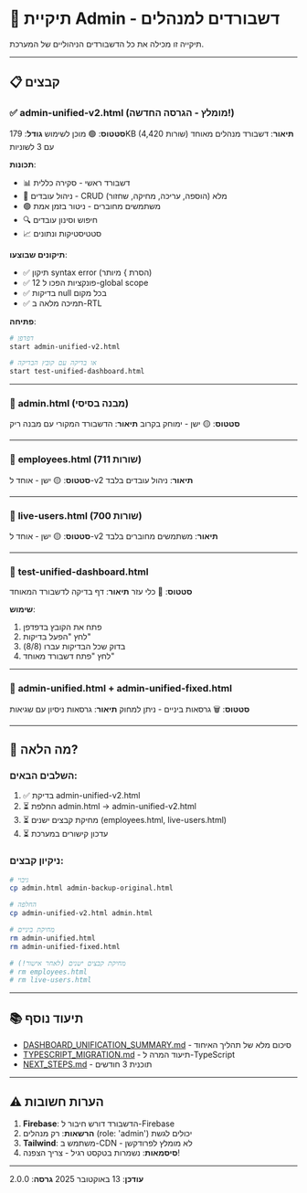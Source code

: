 # 📂 תיקיית Admin - דשבורדים למנהלים

תיקייה זו מכילה את כל הדשבורדים הניהוליים של המערכת.

---

## 📋 קבצים

### ✅ **admin-unified-v2.html** (מומלץ - הגרסה החדשה!)
**סטטוס**: 🟢 מוכן לשימוש
**גודל**: 179KB (4,420 שורות)
**תיאור**: דשבורד מנהלים מאוחד עם 3 לשוניות

**תכונות**:
- 📊 דשבורד ראשי - סקירה כללית
- 👥 ניהול עובדים - CRUD מלא (הוספה, עריכה, מחיקה, שחזור)
- 🟢 משתמשים מחוברים - ניטור בזמן אמת
- 🔍 חיפוש וסינון עובדים
- 📈 סטטיסטיקות ונתונים

**תיקונים שבוצעו**:
- ✅ תיקון syntax error (הסרת } מיותר)
- ✅ 12 פונקציות הפכו ל-global scope
- ✅ בדיקות null בכל מקום
- ✅ תמיכה מלאה ב-RTL

**פתיחה**:
```bash
# דפדפן
start admin-unified-v2.html

# או בדיקה עם קובץ הבדיקה
start test-unified-dashboard.html
```

---

### 📄 **admin.html** (מבנה בסיסי)
**סטטוס**: 🟡 ישן - ימוחק בקרוב
**תיאור**: הדשבורד המקורי עם מבנה ריק

---

### 📄 **employees.html** (711 שורות)
**סטטוס**: 🟡 ישן - אוחד ל-v2
**תיאור**: ניהול עובדים בלבד

---

### 📄 **live-users.html** (700 שורות)
**סטטוס**: 🟡 ישן - אוחד ל-v2
**תיאור**: משתמשים מחוברים בלבד

---

### 🧪 **test-unified-dashboard.html**
**סטטוס**: 🔧 כלי עזר
**תיאור**: דף בדיקה לדשבורד המאוחד

**שימוש**:
1. פתח את הקובץ בדפדפן
2. לחץ "הפעל בדיקות"
3. בדוק שכל הבדיקות עברו (8/8)
4. לחץ "פתח דשבורד מאוחד"

---

### 📄 **admin-unified.html** + **admin-unified-fixed.html**
**סטטוס**: 🗑️ גרסאות ביניים - ניתן למחוק
**תיאור**: גרסאות ניסיון עם שגיאות

---

## 🚀 מה הלאה?

### השלבים הבאים:
1. ✅ בדיקת admin-unified-v2.html
2. ⏳ החלפת admin.html → admin-unified-v2.html
3. ⏳ מחיקת קבצים ישנים (employees.html, live-users.html)
4. ⏳ עדכון קישורים במערכת

### ניקיון קבצים:
```bash
# גיבוי
cp admin.html admin-backup-original.html

# החלפה
cp admin-unified-v2.html admin.html

# מחיקת ביניים
rm admin-unified.html
rm admin-unified-fixed.html

# מחיקת קבצים ישנים (לאחר אישור!)
# rm employees.html
# rm live-users.html
```

---

## 📚 תיעוד נוסף

- [DASHBOARD_UNIFICATION_SUMMARY.md](../DASHBOARD_UNIFICATION_SUMMARY.md) - סיכום מלא של תהליך האיחוד
- [TYPESCRIPT_MIGRATION.md](../TYPESCRIPT_MIGRATION.md) - תיעוד המרה ל-TypeScript
- [NEXT_STEPS.md](../NEXT_STEPS.md) - תוכנית 3 חודשים

---

## ⚠️ הערות חשובות

1. **Firebase**: הדשבורד דורש חיבור ל-Firebase
2. **הרשאות**: רק מנהלים (role: 'admin') יכולים לגשת
3. **Tailwind**: משתמש ב-CDN - לא מומלץ לפרודקשן
4. **סיסמאות**: נשמרות בטקסט רגיל - צריך הצפנה!

---

**עודכן**: 13 באוקטובר 2025
**גרסה**: 2.0.0
